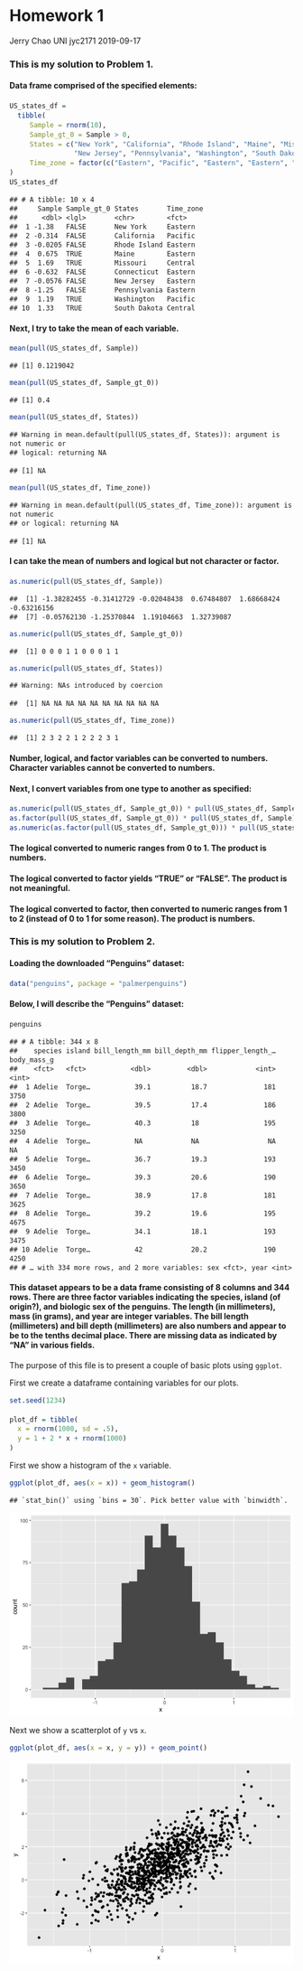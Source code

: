 Homework 1
================
Jerry Chao UNI jyc2171
2019-09-17

### This is my solution to Problem 1.

#### Data frame comprised of the specified elements:

``` r
US_states_df = 
  tibble(
     Sample = rnorm(10),
     Sample_gt_0 = Sample > 0,
     States = c("New York", "California", "Rhode Island", "Maine", "Missouri", "Connecticut", 
                "New Jersey", "Pennsylvania", "Washington", "South Dakota"),
     Time_zone = factor(c("Eastern", "Pacific", "Eastern", "Eastern", "Central", "Eastern",                                 "Eastern", "Eastern", "Pacific", "Central")),
)
US_states_df
```

    ## # A tibble: 10 x 4
    ##     Sample Sample_gt_0 States       Time_zone
    ##      <dbl> <lgl>       <chr>        <fct>    
    ##  1 -1.38   FALSE       New York     Eastern  
    ##  2 -0.314  FALSE       California   Pacific  
    ##  3 -0.0205 FALSE       Rhode Island Eastern  
    ##  4  0.675  TRUE        Maine        Eastern  
    ##  5  1.69   TRUE        Missouri     Central  
    ##  6 -0.632  FALSE       Connecticut  Eastern  
    ##  7 -0.0576 FALSE       New Jersey   Eastern  
    ##  8 -1.25   FALSE       Pennsylvania Eastern  
    ##  9  1.19   TRUE        Washington   Pacific  
    ## 10  1.33   TRUE        South Dakota Central

#### Next, I try to take the mean of each variable.

``` r
mean(pull(US_states_df, Sample))
```

    ## [1] 0.1219042

``` r
mean(pull(US_states_df, Sample_gt_0))
```

    ## [1] 0.4

``` r
mean(pull(US_states_df, States))
```

    ## Warning in mean.default(pull(US_states_df, States)): argument is not numeric or
    ## logical: returning NA

    ## [1] NA

``` r
mean(pull(US_states_df, Time_zone))
```

    ## Warning in mean.default(pull(US_states_df, Time_zone)): argument is not numeric
    ## or logical: returning NA

    ## [1] NA

#### I can take the mean of numbers and logical but not character or factor.

``` r
as.numeric(pull(US_states_df, Sample))
```

    ##  [1] -1.38282455 -0.31412729 -0.02048438  0.67484807  1.68668424 -0.63216156
    ##  [7] -0.05762130 -1.25370844  1.19104663  1.32739087

``` r
as.numeric(pull(US_states_df, Sample_gt_0))
```

    ##  [1] 0 0 0 1 1 0 0 0 1 1

``` r
as.numeric(pull(US_states_df, States))
```

    ## Warning: NAs introduced by coercion

    ##  [1] NA NA NA NA NA NA NA NA NA NA

``` r
as.numeric(pull(US_states_df, Time_zone))
```

    ##  [1] 2 3 2 2 1 2 2 2 3 1

#### Number, logical, and factor variables can be converted to numbers. Character variables cannot be converted to numbers.

#### Next, I convert variables from one type to another as specified:

``` r
as.numeric(pull(US_states_df, Sample_gt_0)) * pull(US_states_df, Sample)
as.factor(pull(US_states_df, Sample_gt_0)) * pull(US_states_df, Sample)
as.numeric(as.factor(pull(US_states_df, Sample_gt_0))) * pull(US_states_df, Sample)
```

#### The logical converted to numeric ranges from 0 to 1. The product is numbers.

#### The logical converted to factor yields “TRUE” or “FALSE”. The product is not meaningful.

#### The logical converted to factor, then converted to numeric ranges from 1 to 2 (instead of 0 to 1 for some reason). The product is numbers.

### This is my solution to Problem 2.

#### Loading the downloaded “Penguins” dataset:

``` r
data("penguins", package = "palmerpenguins")
```

#### Below, I will describe the “Penguins” dataset:

``` r
penguins
```

    ## # A tibble: 344 x 8
    ##    species island bill_length_mm bill_depth_mm flipper_length_… body_mass_g
    ##    <fct>   <fct>           <dbl>         <dbl>            <int>       <int>
    ##  1 Adelie  Torge…           39.1          18.7              181        3750
    ##  2 Adelie  Torge…           39.5          17.4              186        3800
    ##  3 Adelie  Torge…           40.3          18                195        3250
    ##  4 Adelie  Torge…           NA            NA                 NA          NA
    ##  5 Adelie  Torge…           36.7          19.3              193        3450
    ##  6 Adelie  Torge…           39.3          20.6              190        3650
    ##  7 Adelie  Torge…           38.9          17.8              181        3625
    ##  8 Adelie  Torge…           39.2          19.6              195        4675
    ##  9 Adelie  Torge…           34.1          18.1              193        3475
    ## 10 Adelie  Torge…           42            20.2              190        4250
    ## # … with 334 more rows, and 2 more variables: sex <fct>, year <int>

#### This dataset appears to be a data frame consisting of 8 columns and 344 rows. There are three factor variables indicating the species, island (of origin?), and biologic sex of the penguins. The length (in millimeters), mass (in grams), and year are integer variables. The bill length (millimeters) and bill depth (millimeters) are also numbers and appear to be to the tenths decimal place. There are missing data as indicated by “NA” in various fields.

The purpose of this file is to present a couple of basic plots using
`ggplot`.

First we create a dataframe containing variables for our plots.

``` r
set.seed(1234)

plot_df = tibble(
  x = rnorm(1000, sd = .5),
  y = 1 + 2 * x + rnorm(1000)
)
```

First we show a histogram of the `x` variable.

``` r
ggplot(plot_df, aes(x = x)) + geom_histogram()
```

    ## `stat_bin()` using `bins = 30`. Pick better value with `binwidth`.

![](p8105_hw1_jyc2171_files/figure-gfm/x_hist-1.png)<!-- -->

Next we show a scatterplot of `y` vs `x`.

``` r
ggplot(plot_df, aes(x = x, y = y)) + geom_point()
```

![](p8105_hw1_jyc2171_files/figure-gfm/yx_scatter-1.png)<!-- -->
